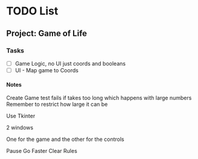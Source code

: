 # TODO List

## Project: Game of Life

### Tasks

- [ ] Game Logic, no UI just coords and booleans
- [ ] UI - Map game to Coords

#### Notes
Create Game test fails if takes too long which happens with large numbers
Remember to restrict how large it can be


Use Tkinter

2 windows

One for the game and the other for the controls

Pause Go Faster Clear Rules
